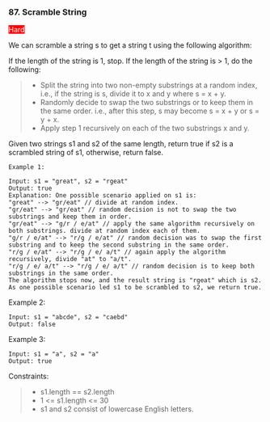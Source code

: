 ### 87. Scramble String

<span style="background-color:red; color:white">Hard</span>

We can scramble a string s to get a string t using the following algorithm:

If the length of the string is 1, stop.
If the length of the string is > 1, do the following:
> - Split the string into two non-empty substrings at a random index, i.e., if the string is s, divide it to x and y where s = x + y.
> - Randomly decide to swap the two substrings or to keep them in the same order. i.e., after this step, s may become s = x + y or s = y + x.
> - Apply step 1 recursively on each of the two substrings x and y.

Given two strings s1 and s2 of the same length, return true if s2 is a scrambled string of s1, otherwise, return false.



    Example 1:
    
    Input: s1 = "great", s2 = "rgeat"
    Output: true
    Explanation: One possible scenario applied on s1 is:
    "great" --> "gr/eat" // divide at random index.
    "gr/eat" --> "gr/eat" // random decision is not to swap the two substrings and keep them in order.
    "gr/eat" --> "g/r / e/at" // apply the same algorithm recursively on both substrings. divide at random index each of them.
    "g/r / e/at" --> "r/g / e/at" // random decision was to swap the first substring and to keep the second substring in the same order.
    "r/g / e/at" --> "r/g / e/ a/t" // again apply the algorithm recursively, divide "at" to "a/t".
    "r/g / e/ a/t" --> "r/g / e/ a/t" // random decision is to keep both substrings in the same order.
    The algorithm stops now, and the result string is "rgeat" which is s2.
    As one possible scenario led s1 to be scrambled to s2, we return true.

Example 2:

    Input: s1 = "abcde", s2 = "caebd"
    Output: false

Example 3:

    Input: s1 = "a", s2 = "a"
    Output: true



Constraints:

> - s1.length == s2.length
> - 1 <= s1.length <= 30
> - s1 and s2 consist of lowercase English letters.

